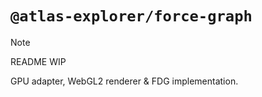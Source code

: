 # `@atlas-explorer/force-graph`

> [!NOTE]
> README WIP

GPU adapter, WebGL2 renderer & FDG implementation.
